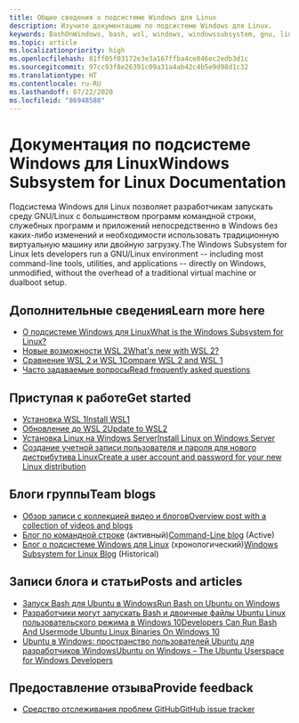 ```yaml
---
title: Общие сведения о подсистеме Windows для Linux
description: Изучите документацию по подсистеме Windows для Linux.
keywords: BashOnWindows, bash, wsl, windows, windowssubsystem, gnu, linux
ms.topic: article
ms.localizationpriority: high
ms.openlocfilehash: 81ff05f03172e3e3a167ffba4ce846ec2edb3d1c
ms.sourcegitcommit: 97cc93f8e26391c09a31a4ab42c4b5e9d98d1c32
ms.translationtype: HT
ms.contentlocale: ru-RU
ms.lasthandoff: 07/22/2020
ms.locfileid: "86948588"
---
```

# <a name="windows-subsystem-for-linux-documentation"></a><span data-ttu-id="2bccf-104">Документация по подсистеме Windows для Linux</span><span class="sxs-lookup"><span data-stu-id="2bccf-104">Windows Subsystem for Linux Documentation</span></span>

<span data-ttu-id="2bccf-105">Подсистема Windows для Linux позволяет разработчикам запускать среду GNU/Linux с большинством программ командной строки, служебных программ и приложений непосредственно в Windows без каких-либо изменений и необходимости использовать традиционную виртуальную машину или двойную загрузку.</span><span class="sxs-lookup"><span data-stu-id="2bccf-105">The Windows Subsystem for Linux lets developers run a GNU/Linux environment -- including most command-line tools, utilities, and applications -- directly on Windows, unmodified, without the overhead of a traditional virtual machine or dualboot setup.</span></span>

## <a name="learn-more-here"></a><span data-ttu-id="2bccf-106">Дополнительные сведения</span><span class="sxs-lookup"><span data-stu-id="2bccf-106">Learn more here</span></span>

* [<span data-ttu-id="2bccf-107">О подсистеме Windows для Linux</span><span class="sxs-lookup"><span data-stu-id="2bccf-107">What is the Windows Subsystem for Linux?</span></span>](about.md)
* [<span data-ttu-id="2bccf-108">Новые возможности WSL 2</span><span class="sxs-lookup"><span data-stu-id="2bccf-108">What's new with WSL 2?</span></span>](wsl2-index.md)
* [<span data-ttu-id="2bccf-109">Сравнение WSL 2 и WSL 1</span><span class="sxs-lookup"><span data-stu-id="2bccf-109">Compare WSL 2 and WSL 1</span></span>](compare-versions.md)
* [<span data-ttu-id="2bccf-110">Часто задаваемые вопросы</span><span class="sxs-lookup"><span data-stu-id="2bccf-110">Read frequently asked questions</span></span>](faq.md)

## <a name="get-started"></a><span data-ttu-id="2bccf-111">Приступая к работе</span><span class="sxs-lookup"><span data-stu-id="2bccf-111">Get started</span></span>

* [<span data-ttu-id="2bccf-112">Установка WSL 1</span><span class="sxs-lookup"><span data-stu-id="2bccf-112">Install WSL1</span></span>](install-win10.md)
* [<span data-ttu-id="2bccf-113">Обновление до WSL 2</span><span class="sxs-lookup"><span data-stu-id="2bccf-113">Update to WSL2</span></span>](install-win10.md#update-to-wsl-2)
* [<span data-ttu-id="2bccf-114">Установка Linux на Windows Server</span><span class="sxs-lookup"><span data-stu-id="2bccf-114">Install Linux on Windows Server</span></span>](install-on-server.md)
* [<span data-ttu-id="2bccf-115">Создание учетной записи пользователя и пароля для нового дистрибутива Linux</span><span class="sxs-lookup"><span data-stu-id="2bccf-115">Create a user account and password for your new Linux distribution</span></span>](user-support.md)

## <a name="team-blogs"></a><span data-ttu-id="2bccf-116">Блоги группы</span><span class="sxs-lookup"><span data-stu-id="2bccf-116">Team blogs</span></span>

* [<span data-ttu-id="2bccf-117">Обзор записи с коллекцией видео и блогов</span><span class="sxs-lookup"><span data-stu-id="2bccf-117">Overview post with a collection of videos and blogs</span></span>](https://blogs.msdn.microsoft.com/commandline/learn-about-windows-console-and-windows-subsystem-for-linux-wsl/)
* <span data-ttu-id="2bccf-118">[Блог по командной строке](https://blogs.msdn.microsoft.com/commandline/) (активный)</span><span class="sxs-lookup"><span data-stu-id="2bccf-118">[Command-Line blog](https://blogs.msdn.microsoft.com/commandline/) (Active)</span></span>
* <span data-ttu-id="2bccf-119">[Блог о подсистеме Windows для Linux](https://blogs.msdn.microsoft.com/wsl/) (хронологический)</span><span class="sxs-lookup"><span data-stu-id="2bccf-119">[Windows Subsystem for Linux Blog](https://blogs.msdn.microsoft.com/wsl/) (Historical)</span></span>

## <a name="posts-and-articles"></a><span data-ttu-id="2bccf-120">Записи блога и статьи</span><span class="sxs-lookup"><span data-stu-id="2bccf-120">Posts and articles</span></span>

* [<span data-ttu-id="2bccf-121">Запуск Bash для Ubuntu в Windows</span><span class="sxs-lookup"><span data-stu-id="2bccf-121">Run Bash on Ubuntu on Windows</span></span>](https://blogs.windows.com/buildingapps/2016/03/30/run-bash-on-ubuntu-on-windows/)
* [<span data-ttu-id="2bccf-122">Разработчики могут запускать Bash и двоичные файлы Ubuntu Linux пользовательского режима в Windows 10</span><span class="sxs-lookup"><span data-stu-id="2bccf-122">Developers Can Run Bash And Usermode Ubuntu Linux Binaries On Windows 10</span></span>](https://www.hanselman.com/blog/DevelopersCanRunBashShellAndUsermodeUbuntuLinuxBinariesOnWindows10.aspx)
* [<span data-ttu-id="2bccf-123">Ubuntu в Windows: пространство пользователей Ubuntu для разработчиков Windows</span><span class="sxs-lookup"><span data-stu-id="2bccf-123">Ubuntu on Windows – The Ubuntu Userspace for Windows Developers</span></span>](https://insights.ubuntu.com/2016/03/30/ubuntu-on-windows-the-ubuntu-userspace-for-windows-developers/)

## <a name="provide-feedback"></a><span data-ttu-id="2bccf-124">Предоставление отзыва</span><span class="sxs-lookup"><span data-stu-id="2bccf-124">Provide feedback</span></span>

* [<span data-ttu-id="2bccf-125">Средство отслеживания проблем GitHub</span><span class="sxs-lookup"><span data-stu-id="2bccf-125">GitHub issue tracker</span></span>](https://github.com/Microsoft/BashOnWindows/issues)
